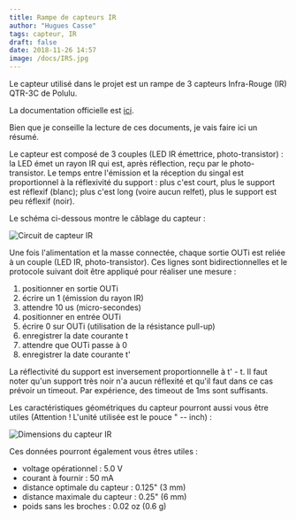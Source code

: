 ```yaml
---
title: Rampe de capteurs IR
author: "Hugues Casse"
tags: capteur, IR
draft: false
date: 2018-11-26 14:57
image: /docs/IRS.jpg
---
```


Le capteur utilisé dans le projet est un rampe de 3 capteurs Infra-Rouge (IR) QTR-3C de Polulu.

La documentation officielle est [ici](https://www.pololu.com/product/2457).

Bien que je conseille la lecture de ces documents, je vais faire ici un résumé.

Le capteur est composé de 3 couples (LED IR émettrice, photo-transistor) : la LED émet un rayon IR qui est, après réflection, reçu par le photo-transistor. Le temps entre l'émission et la réception du singal est proportionnel à la réflexivité du support : plus c'est court, plus le support est réflexif (blanc); plus c'est long (voire aucun relfet), plus le support est peu réflexif (noir).

Le schéma ci-dessous montre le câblage du capteur :

![Circuit de capteur IR](/docs/circuitIR.png)

Une fois l'alimentation et la masse connectée, chaque sortie OUTi est reliée à un couple (LED IR, photo-transistor). Ces lignes sont bidirectionnelles et le protocole suivant doit être appliqué pour réaliser une mesure :

1. positionner en sortie OUTi
2. écrire un 1 (émission du rayon IR)
3. attendre 10 us (micro-secondes)
4. positionner en entrée OUTi
5. écrire 0 sur OUTi (utilisation de la résistance pull-up)
6. enregistrer la date courante t
7. attendre que OUTi passe à 0
8. enregistrer la date courante t'

La réflectivité du support est inversement proportionnelle à t' - t. Il faut noter qu'un support très noir n'a aucun réflexité et qu'il faut dans ce cas prévoir un timeout. Par expérience, des timeout de 1ms sont suffisants.

Les caractéristiques géométriques du capteur pourront aussi vous être utiles (Attention ! L'unité utilisée est le pouce " -- inch) :

![Dimensions du capteur IR](/docs/tailleIR.jpg)

Ces données pourront également vous êtres utiles :

* voltage opérationnel : 5.0 V
* courant à fournir : 50 mA
* distance optimale du capteur : 0.125" (3 mm)
* distance maximale du capteur : 0.25" (6 mm)
* poids sans les broches : 0.02 oz (0.6 g)
